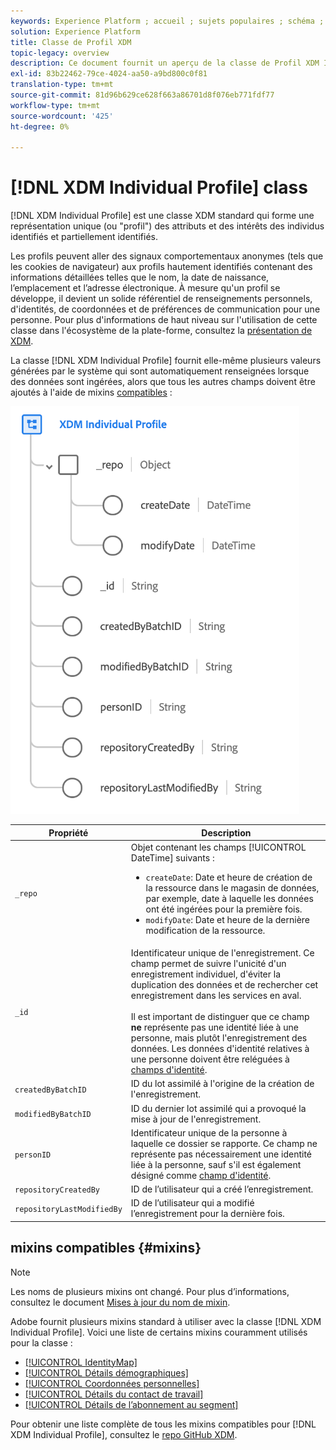 ```yaml
---
keywords: Experience Platform ; accueil ; sujets populaires ; schéma ; Schéma ; XDM ; profil individuel ; champs ; schémas ; Schémas ; IdentityMap ; IdentityMap ; IdentityMap ; IdentityMap ; IdentityMap ; IdentityMap ; Schéma design ; map ; Map ; union schéma ; union
solution: Experience Platform
title: Classe de Profil XDM
topic-legacy: overview
description: Ce document fournit un aperçu de la classe de Profil XDM Individuel.
exl-id: 83b22462-79ce-4024-aa50-a9bd800c0f81
translation-type: tm+mt
source-git-commit: 81d96b629ce628f663a86701d8f076eb771fdf77
workflow-type: tm+mt
source-wordcount: '425'
ht-degree: 0%

---
```


# [!DNL XDM Individual Profile] class

[!DNL XDM Individual Profile] est une classe XDM standard qui forme une représentation unique (ou &quot;profil&quot;) des attributs et des intérêts des individus identifiés et partiellement identifiés.

Les profils peuvent aller des signaux comportementaux anonymes (tels que les cookies de navigateur) aux profils hautement identifiés contenant des informations détaillées telles que le nom, la date de naissance, l’emplacement et l’adresse électronique. À mesure qu&#39;un profil se développe, il devient un solide référentiel de renseignements personnels, d&#39;identités, de coordonnées et de préférences de communication pour une personne. Pour plus d&#39;informations de haut niveau sur l&#39;utilisation de cette classe dans l&#39;écosystème de la plate-forme, consultez la [présentation de XDM](../home.md#data-behaviors).

La classe [!DNL XDM Individual Profile] fournit elle-même plusieurs valeurs générées par le système qui sont automatiquement renseignées lorsque des données sont ingérées, alors que tous les autres champs doivent être ajoutés à l&#39;aide de mixins [compatibles](#mixins) :

![](../images/classes/individual-profile.png)

| Propriété | Description |
| --- | --- |
| `_repo` | Objet contenant les champs [!UICONTROL DateTime] suivants : <ul><li>`createDate`: Date et heure de création de la ressource dans le magasin de données, par exemple, date à laquelle les données ont été ingérées pour la première fois.</li><li>`modifyDate`: Date et heure de la dernière modification de la ressource.</li></ul> |
| `_id` | Identificateur unique de l&#39;enregistrement. Ce champ permet de suivre l&#39;unicité d&#39;un enregistrement individuel, d&#39;éviter la duplication des données et de rechercher cet enregistrement dans les services en aval.<br><br>Il est important de distinguer que ce champ  **ne** représente pas une identité liée à une personne, mais plutôt l&#39;enregistrement des données. Les données d&#39;identité relatives à une personne doivent être reléguées à [champs d&#39;identité](../schema/composition.md#identity). |
| `createdByBatchID` | ID du lot assimilé à l&#39;origine de la création de l&#39;enregistrement. |
| `modifiedByBatchID` | ID du dernier lot assimilé qui a provoqué la mise à jour de l&#39;enregistrement. |
| `personID` | Identificateur unique de la personne à laquelle ce dossier se rapporte. Ce champ ne représente pas nécessairement une identité liée à la personne, sauf s&#39;il est également désigné comme [champ d&#39;identité](../schema/composition.md#identity). |
| `repositoryCreatedBy` | ID de l’utilisateur qui a créé l’enregistrement. |
| `repositoryLastModifiedBy` | ID de l’utilisateur qui a modifié l’enregistrement pour la dernière fois. |

## mixins compatibles {#mixins}

>[!NOTE]
>
>Les noms de plusieurs mixins ont changé. Pour plus d’informations, consultez le document [Mises à jour du nom de mixin](../mixins/name-updates.md).

Adobe fournit plusieurs mixins standard à utiliser avec la classe [!DNL XDM Individual Profile]. Voici une liste de certains mixins couramment utilisés pour la classe :

* [[!UICONTROL IdentityMap]](../mixins/profile/identitymap.md)
* [[!UICONTROL Détails démographiques]](../mixins/profile/person-details.md)
* [[!UICONTROL Coordonnées personnelles]](../mixins/profile/personal-details.md)
* [[!UICONTROL Détails du contact de travail]](../mixins/profile/work-details.md)
* [[!UICONTROL Détails de l’abonnement au segment]](../mixins/profile/segmentation.md)

Pour obtenir une liste complète de tous les mixins compatibles pour [!DNL XDM Individual Profile], consultez le [repo GitHub XDM](https://github.com/adobe/xdm/tree/master/components/mixins/profile).